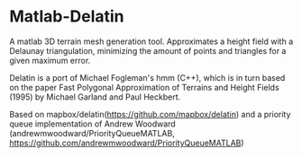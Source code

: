 # Matlab-Delatin
A matlab 3D terrain mesh generation tool. Approximates a height field with a Delaunay triangulation, minimizing the amount of points and triangles for a given maximum error.

Delatin is a port of Michael Fogleman's hmm (C++), which is in turn based on the paper Fast Polygonal Approximation of Terrains and Height Fields (1995) by Michael Garland and Paul Heckbert.

Based on mapbox/delatin(https://github.com/mapbox/delatin) and a priority queue implementation of Andrew Woodward (andrewmwoodward/PriorityQueueMATLAB, https://github.com/andrewmwoodward/PriorityQueueMATLAB)
